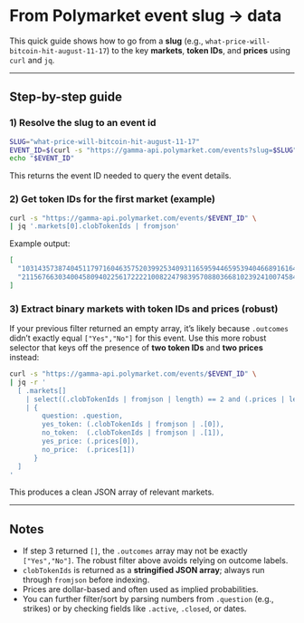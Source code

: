 # From Polymarket event slug → data

This quick guide shows how to go from a **slug** (e.g., `what-price-will-bitcoin-hit-august-11-17`) to the key **markets**, **token IDs**, and **prices** using `curl` and `jq`.

---

## Step-by-step guide

### 1) Resolve the slug to an event id

```bash
SLUG="what-price-will-bitcoin-hit-august-11-17"
EVENT_ID=$(curl -s "https://gamma-api.polymarket.com/events?slug=$SLUG" | jq -r '.[0].id')
echo "$EVENT_ID"
```

This returns the event ID needed to query the event details.

### 2) Get token IDs for the first market (example)

```bash
curl -s "https://gamma-api.polymarket.com/events/$EVENT_ID" \
| jq '.markets[0].clobTokenIds | fromjson'
```

Example output:

```json
[
  "103143573874045117971604635752039925340931165959446595394046689161646463222428",
  "21156766303400458094022561722221008224798395708803668102392410074584994172215"
]
```

### 3) Extract binary markets with token IDs and prices (robust)

If your previous filter returned an empty array, it’s likely because `.outcomes` didn’t exactly equal `["Yes","No"]` for this event. Use this more robust selector that keys off the presence of **two token IDs** and **two prices** instead:

```bash
curl -s "https://gamma-api.polymarket.com/events/$EVENT_ID" \
| jq -r '
  [ .markets[]
    | select((.clobTokenIds | fromjson | length) == 2 and (.prices | length) == 2)
    | {
        question: .question,
        yes_token: (.clobTokenIds | fromjson | .[0]),
        no_token:  (.clobTokenIds | fromjson | .[1]),
        yes_price: (.prices[0]),
        no_price:  (.prices[1])
      }
  ]
'
```

This produces a clean JSON array of relevant markets.

---

## Notes

* If step 3 returned `[]`, the `.outcomes` array may not be exactly `["Yes","No"]`. The robust filter above avoids relying on outcome labels.
* `clobTokenIds` is returned as a **stringified JSON array**; always run through `fromjson` before indexing.
* Prices are dollar-based and often used as implied probabilities.
* You can further filter/sort by parsing numbers from `.question` (e.g., strikes) or by checking fields like `.active`, `.closed`, or dates.
